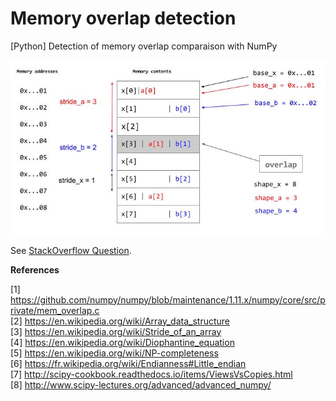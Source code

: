 # Memory overlap detection

[Python] Detection of memory overlap comparaison with NumPy

![Memory Overlap](https://raw.githubusercontent.com/glegoux/memory-overlap/master/doc/memory_overlap.jpg)

See [StackOverflow Question](https://stackoverflow.com/questions/44865261/what-is-the-difference-between-numpy-shares-memory-and-numpy-may-share-memory).

**References**  

[1] https://github.com/numpy/numpy/blob/maintenance/1.11.x/numpy/core/src/private/mem_overlap.c  
[2] https://en.wikipedia.org/wiki/Array_data_structure  
[3] https://en.wikipedia.org/wiki/Stride_of_an_array  
[4] https://en.wikipedia.org/wiki/Diophantine_equation  
[5] https://en.wikipedia.org/wiki/NP-completeness  
[6] https://fr.wikipedia.org/wiki/Endianness#Little_endian  
[7] http://scipy-cookbook.readthedocs.io/items/ViewsVsCopies.html   
[8] http://www.scipy-lectures.org/advanced/advanced_numpy/  
